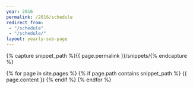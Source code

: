 ```yaml
---
year: 2016
permalink: /2016/schedule
redirect_from: 
 - "/schedule"
 - "/schedule/"
layout: yearly-sub-page
---
```

{% capture snippet_path %}{{ page.permalink }}/snippets/{% endcapture %}
<section id="schedule" class="main-content text-center">
	<div class="container">
{% for page in site.pages %}
{% if page.path contains snippet_path %}
{{ page.content }}
{% endif %}
{% endfor %}
	</div>
</section>
